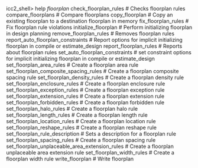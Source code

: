 icc2_shell> help *floorplan*
 check_floorplan_rules 								# Checks floorplan rules
 compare_floorplans   								# Compare floorplans
 copy_floorplan       								# Copy an existing floorplan to a destination floorplan in memory
 fix_floorplan_rules  								# Fix floorplan rule violations
 initialize_floorplan 								# Perform initializing floorplan in design planning
 remove_floorplan_rules 							# Removes floorplan rules
 report_auto_floorplan_constraints 					# Report options for implicit initializing floorplan in compile or estimate_design
 report_floorplan_rules 							# Reports about floorplan rules
 set_auto_floorplan_constraints 					# set constraint options for implicit initializing floorplan in compile or estimate_design
 set_floorplan_area_rules 							# Create a floorplan area rule
 set_floorplan_composite_spacing_rules 				# Create a floorplan composite spacing rule
 set_floorplan_density_rules 						# Create a floorplan density rule
 set_floorplan_enclosure_rules 						# Create a floorplan enclosure rule
 set_floorplan_exception_rules 						# Create a floorplan exception rule
 set_floorplan_extension_rules 						# Create a floorplan extension rule
 set_floorplan_forbidden_rules 						# Create a floorplan forbidden rule
 set_floorplan_halo_rules 							# Create a floorplan halo rule
 set_floorplan_length_rules 						# Create a floorplan length rule
 set_floorplan_location_rules 						# Create a floorplan location rule
 set_floorplan_reshape_rules 						# Create a floorplan reshape rule
 set_floorplan_rule_description 					# Sets a description for a floorplan rule
 set_floorplan_spacing_rules 						# Create a floorplan spacing rule
 set_floorplan_unplaceable_area_extension_rules 	# Create a floorplan unplaceable area extension rule
 set_floorplan_width_rules 							# Create a floorplan width rule
 write_floorplan      								# Write floorplan
